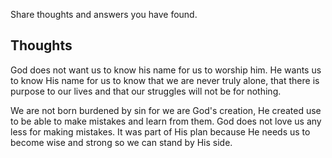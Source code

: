 Share thoughts and answers you have found.

## Thoughts
God does not want us to know his name for us to worship him. He wants us to know His name for us to know that we are never truly alone, that there is purpose to our lives and that our struggles will not be for nothing.

We are not born burdened by sin for we are God's creation, He created use to be able to make mistakes and learn from them. God does not love us any less for making mistakes. It was part of His plan because He needs us to become wise and strong so we can stand by His side.
